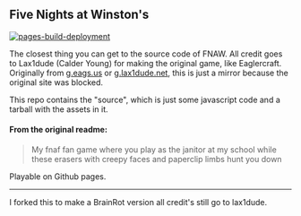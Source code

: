 ## Five Nights at Winston's

[![pages-build-deployment](https://github.com/catfoolyou/Five-Nights-At-Winstons/actions/workflows/pages/pages-build-deployment/badge.svg)](https://github.com/catfoolyou/Five-Nights-At-Winstons/actions/workflows/pages/pages-build-deployment)

The closest thing you can get to the source code of FNAW. All credit goes to Lax1dude (Calder Young) for making the original game, like Eaglercraft.
Originally from [g.eags.us](https://g.deev.is/fnaw/) or [g.lax1dude.net](https://g.lax1dude.net/fnaw/), this is just a mirror because the original site was blocked.

This repo contains the "source", which is just some javascript code and a tarball with the assets in it.

#### From the original readme:
>My fnaf fan game where you play as the janitor at my school while these erasers with creepy faces and paperclip limbs hunt you down

Playable on Github pages.

________________________
I forked this to make a BrainRot version all credit's still go to lax1dude.
